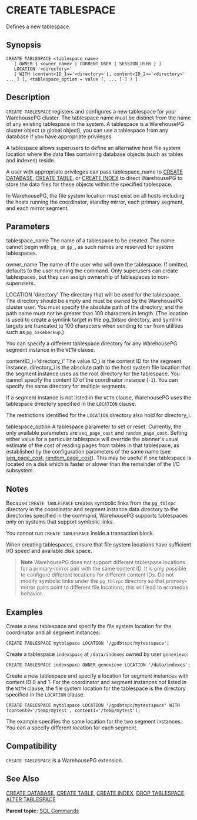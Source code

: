 # CREATE TABLESPACE 

Defines a new tablespace.

## <a id="section2"></a>Synopsis 

``` {#sql_command_synopsis}
CREATE TABLESPACE <tablespace_name>
   [ OWNER { <owner_name> | CURRENT_USER | SESSION_USER } ]
   LOCATION '<directory>' 
   [ WITH (content<ID_1>='<directory>'[, content<ID_2>='<directory>' ... ] [, <tablespace_option = value [, ... ] ] ) ]
```

## <a id="section3"></a>Description 

`CREATE TABLESPACE` registers and configures a new tablespace for your WarehousePG cluster. The tablespace name must be distinct from the name of any existing tablespace in the system. A tablespace is a WarehousePG cluster object \(a global object\), you can use a tablespace from any database if you have appropriate privileges.

A tablespace allows superusers to define an alternative host file system location where the data files containing database objects \(such as tables and indexes\) reside.

A user with appropriate privileges can pass tablespace\_name to [CREATE DATABASE](CREATE_DATABASE.html), [CREATE TABLE](CREATE_TABLE.html), or [CREATE INDEX](CREATE_INDEX.html) to direct WarehousePG to store the data files for these objects within the specified tablespace.

In WarehousePG, the file system location must exist on all hosts including the hosts running the coordinator, standby mirror, each primary segment, and each mirror segment.

## <a id="section4"></a>Parameters 

tablespace\_name
The name of a tablespace to be created. The name cannot begin with `pg_` or `gp_`, as such names are reserved for system tablespaces.

owner\_name
The name of the user who will own the tablespace. If omitted, defaults to the user running the command. Only superusers can create tablespaces, but they can assign ownership of tablespaces to non-superusers.

LOCATION 'directory'
The directory that will be used for the tablespace. The directory should be empty and must be owned by the WarehousePG cluster user. You must specify the absolute path of the directory, and the path name must not be greater than 100 characters in length. \(The location is used to create a symlink target in the pg\_tblspc directory, and symlink targets are truncated to 100 characters when sending to `tar` from utilities such as `pg_basebackup`.\)

You can specify a different tablespace directory for any WarehousePG segment instance in the `WITH` clause.

contentID\_i='directory_i'
The value ID\_i is the content ID for the segment instance. directory\_i is the absolute path to the host system file location that the segment instance uses as the root directory for the tablespace. You cannot specify the content ID of the coordinator instance \(`-1`\). You can specify the same directory for multiple segments.

If a segment instance is not listed in the `WITH` clause, WarehousePG uses the tablespace directory specified in the `LOCATION` clause.

The restrictions identified for the `LOCATION` directory also hold for directory\_i.

tablespace\_option
A tablespace parameter to set or reset. Currently, the only available parameters are `seq_page_cost` and `random_page_cost`. Setting either value for a particular tablespace will override the planner's usual estimate of the cost of reading pages from tables in that tablespace, as established by the configuration parameters of the same name (see [seq_page_cost](../config_params/guc-list.html#seq_page_cost), [random_page_cost](../config_params/guc-list.html#random_page_cost)). This may be useful if one tablespace is located on a disk which is faster or slower than the remainder of the I/O subsystem.

## <a id="section5"></a>Notes 

Because `CREATE TABLESPACE` creates symbolic links from the `pg_tblspc` directory in the coordinator and segment instance data directory to the directories specified in the command, WarehousePG supports tablespaces only on systems that support symbolic links.

You cannot run `CREATE TABLESPACE` inside a transaction block.

When creating tablespaces, ensure that file system locations have sufficient I/O speed and available disk space.

> **Note** WarehousePG does not support different tablespace locations for a primary-mirror pair with the same content ID. It is only possible to configure different locations for different content IDs. Do not modify symbolic links under the `pg_tblspc` directory so that primary-mirror pairs point to different file locations; this will lead to erroneous behavior.

## <a id="section6"></a>Examples 

Create a new tablespace and specify the file system location for the coordinator and all segment instances:

```
CREATE TABLESPACE mytblspace LOCATION '/gpdbtspc/mytestspace';
```

Create a tablespace `indexspace` at `/data/indexes` owned by user `genevieve`:

```
CREATE TABLESPACE indexspace OWNER genevieve LOCATION '/data/indexes';
```

Create a new tablespace and specify a location for segment instances with content ID 0 and 1. For the coordinator and segment instances not listed in the `WITH` clause, the file system location for the tablespace is the directory specified in the `LOCATION` clause.

```
CREATE TABLESPACE mytblspace LOCATION '/gpdbtspc/mytestspace' WITH (content0='/temp/mytest', content1='/temp/mytest');
```

The example specifies the same location for the two segment instances. You can a specify different location for each segment.

## <a id="section7"></a>Compatibility 

`CREATE TABLESPACE` is a WarehousePG extension.

## <a id="section8"></a>See Also 

[CREATE DATABASE](CREATE_DATABASE.html), [CREATE TABLE](CREATE_TABLE.html), [CREATE INDEX](CREATE_INDEX.html), [DROP TABLESPACE](DROP_TABLESPACE.html), [ALTER TABLESPACE](ALTER_TABLESPACE.html)

**Parent topic:** [SQL Commands](../sql_commands/sql_ref.html)

